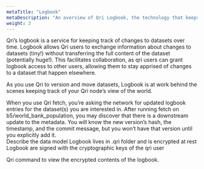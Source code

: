 ```yaml
---
metaTitle: "Logbook"
metaDescription: "An overview of Qri Logbook, the technology that keeps track of versions for a given dataset"
weight: 3
---
```


Qri’s logbook is a service for keeping track of changes to datasets over time.  Logbook allows Qri users to exchange information about changes to datasets (tiny!) without transferring the full content of the dataset (potentially huge!).  This facilitates collaboration, as qri users can grant logbook access to other users, allowing them to stay apprised of changes to a dataset that happen elsewhere.

As you use Qri to version and move datasets, Logbook is at work behind the scenes keeping track of your Qri node’s view of the world.

When you use Qri fetch, you’re asking the network for updated logbook entries for the dataset(s) you are interested in.  After running fetch on b5/world_bank_population, you may discover that there is a downstream update to the metadata.  You will know the new version’s hash, the timestamp, and the commit message, but you won’t have that version until you explicitly add it.  
Describe the data model
Logbook lives in .qri folder and is encrypted at rest
Logbook are signed with the cryptographic keys of the qri user

Qri command to view the encrypted contents of the logbook.
